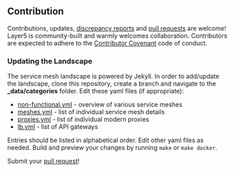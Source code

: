 ## Contribution

Contributions, updates, [discrepancy reports](/../../issues) and [pull requests](/../../pulls) are welcome! Layer5 is community-built and warmly welcomes collaboration. Contributors are expected to adhere to the [Contributor Covenant](http://contributor-covenant.org) code of conduct.

### Updating the Landscape

The service mesh landscape is powered by Jekyll. In order to add/update the landscape, clone this repository, create a branch and navigate to the **_data/categories** folder. Edit these yaml files (if appropriate):

- [non-functional.yml](https://github.com/layer5io/layer5/blob/master/_data/categories/non-functional.yml) - overview of various service meshes
- [meshes.yml](https://github.com/layer5io/layer5/blob/master/_data/categories/meshes.yml) - list of individual service mesh details
- [proxies.yml](https://github.com/layer5io/layer5/blob/master/_data/categories/proxies.yml) - list of individual modern proxies
- [lb.yml](https://github.com/layer5io/layer5/blob/master/_data/categories/gw.yml) - list of API gateways

Entries should be listed in alphabetical order. Edit other yaml files as needed. Build and preview your changes by running `make` or `make docker`.

Submit your [pull request](../../pulls)!
